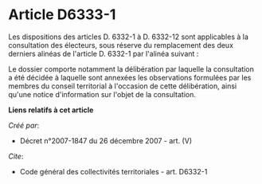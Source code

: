 # Article D6333-1

Les dispositions des articles D. 6332-1 à D. 6332-12 sont applicables à la consultation des électeurs, sous réserve du
remplacement des deux derniers alinéas de l'article D. 6332-1 par l'alinéa suivant :

Le dossier comporte notamment la délibération par laquelle la consultation a été décidée à laquelle sont annexées les
observations formulées par les membres du conseil territorial à l'occasion de cette délibération, ainsi qu'une notice
d'information sur l'objet de la consultation.

**Liens relatifs à cet article**

_Créé par_:

  - Décret n°2007-1847 du 26 décembre 2007 - art. (V)

_Cite_:

  - Code général des collectivités territoriales - art. D6332-1
